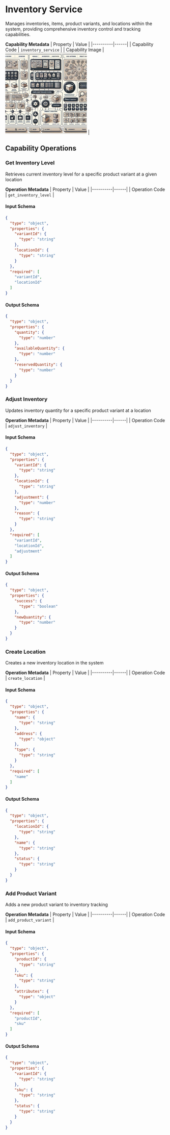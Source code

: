 # Inventory Service
Manages inventories, items, product variants, and locations within the system, providing comprehensive inventory control and tracking capabilities.

**Capability Metadata**
| Property | Value |
|----------|------|
| Capability Code | `inventory_service` |
| Capability Image | ![Inventory Service Capability Small Image](./images/inventory_service_small.png) |

## Capability Operations

<a name="get_inventory_level"></a>
### Get Inventory Level
Retrieves current inventory level for a specific product variant at a given location

**Operation Metadata**
| Property | Value |
|----------|------|
| Operation Code | `get_inventory_level` |

#### Input Schema
```json Get Inventory Level operation input schema
{
  "type": "object",
  "properties": {
    "variantId": {
      "type": "string"
    },
    "locationId": {
      "type": "string"
    }
  },
  "required": [
    "variantId",
    "locationId"
  ]
}
```

#### Output Schema
```json Get Inventory Level operation output schema
{
  "type": "object",
  "properties": {
    "quantity": {
      "type": "number"
    },
    "availableQuantity": {
      "type": "number"
    },
    "reservedQuantity": {
      "type": "number"
    }
  }
}
```
<a name="adjust_inventory"></a>
### Adjust Inventory
Updates inventory quantity for a specific product variant at a location

**Operation Metadata**
| Property | Value |
|----------|------|
| Operation Code | `adjust_inventory` |

#### Input Schema
```json Adjust Inventory operation input schema
{
  "type": "object",
  "properties": {
    "variantId": {
      "type": "string"
    },
    "locationId": {
      "type": "string"
    },
    "adjustment": {
      "type": "number"
    },
    "reason": {
      "type": "string"
    }
  },
  "required": [
    "variantId",
    "locationId",
    "adjustment"
  ]
}
```

#### Output Schema
```json Adjust Inventory operation output schema
{
  "type": "object",
  "properties": {
    "success": {
      "type": "boolean"
    },
    "newQuantity": {
      "type": "number"
    }
  }
}
```
<a name="create_location"></a>
### Create Location
Creates a new inventory location in the system

**Operation Metadata**
| Property | Value |
|----------|------|
| Operation Code | `create_location` |

#### Input Schema
```json Create Location operation input schema
{
  "type": "object",
  "properties": {
    "name": {
      "type": "string"
    },
    "address": {
      "type": "object"
    },
    "type": {
      "type": "string"
    }
  },
  "required": [
    "name"
  ]
}
```

#### Output Schema
```json Create Location operation output schema
{
  "type": "object",
  "properties": {
    "locationId": {
      "type": "string"
    },
    "name": {
      "type": "string"
    },
    "status": {
      "type": "string"
    }
  }
}
```
<a name="add_product_variant"></a>
### Add Product Variant
Adds a new product variant to inventory tracking

**Operation Metadata**
| Property | Value |
|----------|------|
| Operation Code | `add_product_variant` |

#### Input Schema
```json Add Product Variant operation input schema
{
  "type": "object",
  "properties": {
    "productId": {
      "type": "string"
    },
    "sku": {
      "type": "string"
    },
    "attributes": {
      "type": "object"
    }
  },
  "required": [
    "productId",
    "sku"
  ]
}
```

#### Output Schema
```json Add Product Variant operation output schema
{
  "type": "object",
  "properties": {
    "variantId": {
      "type": "string"
    },
    "sku": {
      "type": "string"
    },
    "status": {
      "type": "string"
    }
  }
}
```
